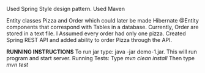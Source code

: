 Used Spring Style design pattern. Used Maven 

Entity classes Pizza and Order which could later be made Hibernate @Entity components that correspond with Tables in a 
database. Currently, Order are stored in a text file.
I Assumed every order had only one pizza. 
Created Spring REST API and added ability to order Pizza through the API. 

<strong>RUNNING INSTRUCTIONS</strong>
To run jar type:
java -jar demo-1.jar. This will run program and start server.
Running Tests:
Type <em>mvn clean install</em> Then type <em>mvn test</em>